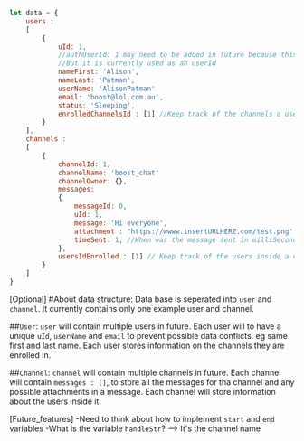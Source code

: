 ```javascript
let data = {
    users : 
    [
        {
            uId: 1, 
            //authUserId: 1 may need to be added in future because this is an authToken
            //But it is currently used as an userId
            nameFirst: 'Alison',
            nameLast: 'Patman',
            userName: 'AlisonPatman'
            email: 'boost@lol.com.au',
            status: 'Sleeping',
            enrolledChannelsId : [1] //Keep track of the channels a user as enrolled in.
        }
    ],
    channels : 
    [
        {
            channelId: 1,
            channelName: 'boost_chat'
            channelOwner: {},
            messages: 
            {
                messageId: 0,
                uId: 1,
                message: 'Hi everyone',
                attachment : "https://wwww.insertURLHERE.com/test.png" //If files or photos attached in a message
                timeSent: 1, //When was the message sent in milliSeconds since UNIX-TIME
            },
            usersIdEnrolled : [1] // Keep track of the users inside a channel
        }
    ] 
}
```

[Optional] 
#About data structure:
Data base is seperated into `user` and `channel`. 
It currently contains only one example user and channel.

##`User`:
`user` will contain multiple users in future. Each user will to have a unique 
`uId`, `userName` and `email` to prevent possible data conflicts. eg same first and last name.
Each user stores information on the channels they are enrolled in.

##`Channel`:
`channel` will contain multiple channels in future.
Each channel will contain `messages : []`, to store all the messages for tha channel and any possible attachments in a message.
Each channel will store information about the users inside it.

[Future_features]
-Need to think about how to implement `start` and `end` variables
-What is the variable `handleStr`? --> It's the channel name
